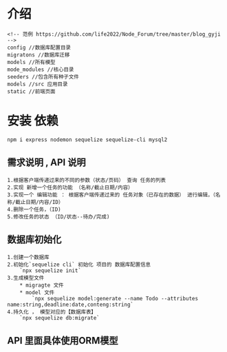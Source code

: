 # 介绍
	<!-- 范例 https://github.com/life2022/Node_Forum/tree/master/blog_gyji -->
	config //数据库配置目录
	migratons //数据库迁移
	models //所有模型
	mode_modules //核心目录
	seeders //包含所有种子文件
	models //src 应用目录
	static //前端页面
# 安装 依赖
	npm i express nodemon sequelize sequelize-cli mysql2

	
## 需求说明 , API 说明
	1.根据客户端传递过来的不同的参数（状态/页码） 查询 任务的列表
	2.实现 新增一个任务的功能 （名称/截止日期/内容）
	3.实现一个 编辑功能 ： 根据客户端传递过来的 任务对象（已存在的数据） 进行编辑，（名称/截止日期/内容/ID）
	4.删除一个任务，（ID)
	5.修改任务的状态 （ID/状态--待办/完成)

## 数据库初始化
	1.创建一个数据库
	2.初始化`sequelize cli` 初始化 项目的 数据库配置信息
		`npx sequelize init`
	3.生成模型文件
		* migragte 文件
		* model 文件
			`npx sequelize model:generate --name Todo --attributes name:string,deadline:date,conteng:string`
	4.持久化 ， 模型对应的【数据库表】
	 	`npx sequelize db:migrate`

## API 里面具体使用ORM模型


